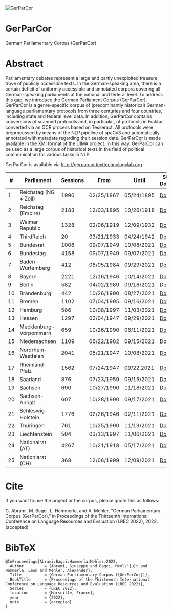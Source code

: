 ![GerParCor](https://user-images.githubusercontent.com/32450159/149387119-6d300f31-f743-436b-b1e1-baf2181ff961.png)
# GerParCor
German Parliamentary Corpus (GerParCor)

# Abstract
Parliamentary debates represent a large and partly unexploited treasure trove of publicly accessible texts. In the German-speaking area, there is a certain deficit of uniformly accessible and annotated corpora covering all German-speaking parliaments at the national and federal level. To address this gap, we introduce the German Parliament Corpus (GerParCor). GerParCor is a genre-specific corpus of (predominantly historical) German-language parliamentary protocols from three centuries and four countries, including state and federal level data. In addition, GerParCor contains conversions of scanned protocols and, in particular, of protocols in Fraktur converted via an OCR process based on Tesseract. All protocols were preprocessed by means of the NLP pipeline of spaCy3 and automatically annotated with metadata regarding their session date. GerParCor is made available in the XMI format of the UIMA project. In this way, GerParCor can be used as a large corpus of historical texts in the field of political communication for various tasks in NLP.

GerParCor is available via http://gerparcor.texttechnologylab.org
 
| # | Parliament | Sessions | From | Until | Status / Download |
--- | --- | --- | --- | --- | --- |
| 1 | Reichstag (NG + Zoll) | 1990 | 02/25/1867 | 05/24/1895 | [Download](http://gerparcor.texttechnologylab.org/data/Reichstag_NG_Zoll.tar) |
| 2 | Reichstag (Empire) | 2183 | 12/03/1895 | 10/26/1918 | [Download](http://gerparcor.texttechnologylab.org/data/Reichstag_Empire.tar) |
| 3 | Weimar Republic | 1328 | 02/06/1919 | 12/09/1932 | [Download](http://gerparcor.texttechnologylab.org/data/Weimar_Republic.tar) |
| 4 | ThirdReich | 20 | 03/21/1933 | 04/24/1942 | [Download](http://gerparcor.texttechnologylab.org/data/ThirdReich.tar) |
| 5 | Bundesrat | 1008 | 09/07/1949 | 10/08/2021 | [Download](http://gerparcor.texttechnologylab.org/data/Bundesrat.tar) |
| 6 | Bundestag | 4158 | 09/07/1949 | 09/07/2021 | [Download](http://gerparcor.texttechnologylab.org/data/Bundestag.tar) |
| 7 | Baden-Würtemberg | 412 | 06/05/1984 | 09/29/2021 | [Download](http://gerparcor.texttechnologylab.org/data/BadenWuertemberg.tar) |
| 8 | Bayern | 2221 | 12/16/1946 | 10/14/2021 | [Download](http://gerparcor.texttechnologylab.org/data/Bayern.tar) |
| 9 | Berlin | 582 | 04/02/1989 | 09/16/2021 | [Download](http://gerparcor.texttechnologylab.org/data/Berlin.tar) |
| 10 | Brandenburg | 442 | 10/26/1990 | 08/27/2021 | [Download](http://gerparcor.texttechnologylab.org/data/Brandenburg.tar) |
| 11 | Bremen | 1102 | 07/04/1995 | 09/16/2021 | [Download](http://gerparcor.texttechnologylab.org/data/Bremen.tar) |
| 12 | Hamburg | 586 | 10/08/1997 | 11/03/2021 |  [Download](http://gerparcor.texttechnologylab.org/data/Hamburg.tar) |
| 13 | Hessen | 1297 | 02/04/1947 | 09/29/2021 | [Download](http://gerparcor.texttechnologylab.org/data/Hessen.tar) |
| 14 | Mecklenburg-Vorpommern | 659 | 10/26/1990 | 06/11/2021 | [Download](http://gerparcor.texttechnologylab.org/data/MeckPom.tar) |
| 15 | Niedersachsen | 1109 | 06/22/1982 | 09/15/2021 | [Download](http://gerparcor.texttechnologylab.org/data/Niedersachsen.tar) |
| 16 | Nordrhein-Westfalen | 2041 | 05/21/1947 | 10/08/2021 | [Download](http://gerparcor.texttechnologylab.org/data/NRW.tar) |
| 17 | Rheinland-Pfalz | 1562 | 07/24/1947 | 09/22.2021 | [Download](http://gerparcor.texttechnologylab.org/data/RLP.tar) |
| 18 | Saarland | 876 | 07/23/1959 | 09/15/2021 | [Download](http://gerparcor.texttechnologylab.org/data/Saarland.tar) |
| 19 | Sachsen | 690 | 10/27/1990 | 11/18/2021 | [Download](http://gerparcor.texttechnologylab.org/data/Sachsen.tar) |
| 20 | Sachsen-Anhalt | 607 | 10/28/1990 | 09/17/2021 | [Download](http://gerparcor.texttechnologylab.org/data/SachsenAnhalt.tar) |
| 21 | Schleswig-Holstein | 1776 | 02/26/1946 | 02/11/2021 | [Download](http://gerparcor.texttechnologylab.org/data/SchleswigHolstein.tar) |
| 22 | Thüringen | 761 | 10/25/1990 | 11/19/2021 | [Download](http://gerparcor.texttechnologylab.org/data/Thueringen.tar) |
| 23 | Liechtenstein | 504 | 03/13/1997 | 11/06/2021 | [Download](http://gerparcor.texttechnologylab.org/data/Liechtenstein.tar) |
| 24 | Nationalrat (AT) | 4267 | 10/21/1918 | 05/17/2021 | [Download](http://gerparcor.texttechnologylab.org/data/Nationalrat.tar)  |
| 25 | Nationlarat (CH) | 368 | 12/06/1999 | 12/09/2021 | [Download](http://gerparcor.texttechnologylab.org/data/Schweiz.tar) |

# Cite
If you want to use the project or the corpus, please quote this as follows:

G. Abrami, M. Bagci, L. Hammerla, and A. Mehler, "German Parliamentary Corpus (GerParCor)," in Proceedings of the Thirteenth International Conference on Language Resources and Evaluation (LREC 2022), 2022. (accepted)



# BibTeX
```
@InProceedings{Abrami:Bagci:Hammerla:Mehler:2022,
  Author         = {Abrami, Giuseppe and Bagci, Mevl\"{u}t and Hammerla, Leon and Mehler, Alexander},
  Title          = {German Parliamentary Corpus ({GerParCor})},
  BookTitle      = {Proceedings of the Thirteenth International Conference on Language Resources and Evaluation (LREC 2022)},
  Series         = {LREC 2022},
  location       = {Marseille, France},
  year           = {2022},
  note           = {accepted}
}

```
